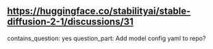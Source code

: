 ## https://huggingface.co/stabilityai/stable-diffusion-2-1/discussions/31

contains_question: yes
question_part: Add model config yaml to repo?